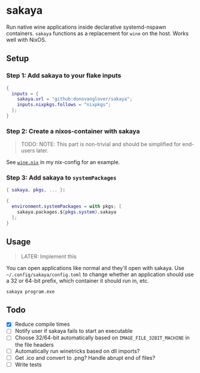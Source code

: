 # sakaya

Run native wine applications inside declarative systemd-nspawn containers. `sakaya` functions as a replacement for `wine` on the host. Works well with NixOS.

## Setup

### Step 1: Add sakaya to your flake inputs

```nix
{
  inputs = {
    sakaya.url = "github:donovanglover/sakaya";
    inputs.nixpkgs.follows = "nixpkgs";
  };
}
```

### Step 2: Create a nixos-container with sakaya

> TODO: NOTE: This part is non-trivial and should be simplified for end-users later.

See [`wine.nix`](https://github.com/donovanglover/nix-config/blob/master/containers/wine.nix) in my nix-config for an example.

### Step 3: Add sakaya to `systemPackages`

```nix
{ sakaya, pkgs, ... }:

{
  environment.systemPackages = with pkgs; [
    sakaya.packages.${pkgs.system}.sakaya
  ];
}
```

## Usage

> LATER: Implement this

You can open applications like normal and they'll open with sakaya. Use `~/.config/sakaya/config.toml` to change whether an application should use a 32 or 64-bit prefix, which container it should run in, etc.

```fish
sakaya program.exe
```

## Todo

- [x] Reduce compile times
- [ ] Notify user if sakaya fails to start an executable
- [ ] Choose 32/64-bit automatically based on `IMAGE_FILE_32BIT_MACHINE` in the file headers
- [ ] Automatically run winetricks based on dll imports?
- [ ] Get .ico and convert to .png? Handle abrupt end of files?
- [ ] Write tests
